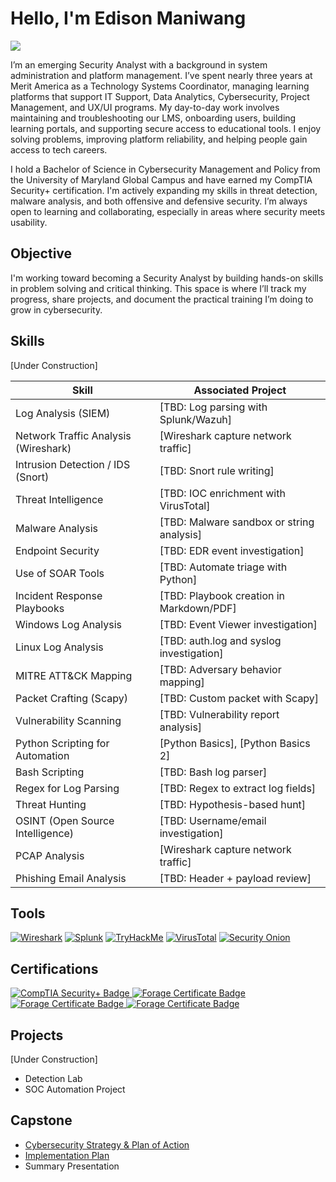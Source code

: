 # Hello, I'm Edison Maniwang
<a href="https://www.linkedin.com/in/edisonmaniwang/"><img src="https://img.shields.io/badge/-LinkedIn-0072b1?&style=for-the-badge&logo=linkedin&logoColor=white" /></a>

I’m an emerging Security Analyst with a background in system administration and platform management. I’ve spent nearly three years at Merit America as a Technology Systems Coordinator, managing learning platforms that support IT Support, Data Analytics, Cybersecurity, Project Management, and UX/UI programs. My day-to-day work involves maintaining and troubleshooting our LMS, onboarding users, building learning portals, and supporting secure access to educational tools. I enjoy solving problems, improving platform reliability, and helping people gain access to tech careers.

I hold a Bachelor of Science in Cybersecurity Management and Policy from the University of Maryland Global Campus and have earned my CompTIA Security+ certification. I'm actively expanding my skills in threat detection, malware analysis, and both offensive and defensive security. I’m always open to learning and collaborating, especially in areas where security meets usability.

## Objective
I'm working toward becoming a Security Analyst by building hands-on skills in problem solving and critical thinking. This space is where I’ll track my progress, share projects, and document the practical training I’m doing to grow in cybersecurity.

## Skills
[Under Construction]

| Skill                                      | Associated Project                        |
|-------------------------------------------|-------------------------------------------|
| Log Analysis (SIEM)                       | [TBD: Log parsing with Splunk/Wazuh]      |
| Network Traffic Analysis (Wireshark)      | [Wireshark capture network traffic]       |
| Intrusion Detection / IDS (Snort)         | [TBD: Snort rule writing]                 |
| Threat Intelligence                       | [TBD: IOC enrichment with VirusTotal]     |
| Malware Analysis                          | [TBD: Malware sandbox or string analysis] |
| Endpoint Security                         | [TBD: EDR event investigation]            |
| Use of SOAR Tools                         | [TBD: Automate triage with Python]        |
| Incident Response Playbooks               | [TBD: Playbook creation in Markdown/PDF]  |
| Windows Log Analysis                      | [TBD: Event Viewer investigation]         |
| Linux Log Analysis                        | [TBD: auth.log and syslog investigation]  |
| MITRE ATT&CK Mapping                      | [TBD: Adversary behavior mapping]         |
| Packet Crafting (Scapy)                   | [TBD: Custom packet with Scapy]           |
| Vulnerability Scanning                    | [TBD: Vulnerability report analysis]      |
| Python Scripting for Automation           | [Python Basics], [Python Basics 2]        |
| Bash Scripting                            | [TBD: Bash log parser]                    |
| Regex for Log Parsing                     | [TBD: Regex to extract log fields]        |
| Threat Hunting                            | [TBD: Hypothesis-based hunt]              |
| OSINT (Open Source Intelligence)          | [TBD: Username/email investigation]       |
| PCAP Analysis                             | [Wireshark capture network traffic]       |
| Phishing Email Analysis                   | [TBD: Header + payload review]            |

## Tools
[![Wireshark](https://img.shields.io/badge/-Wireshark-1679A7?style=for-the-badge&logo=Wireshark&logoColor=white)](https://www.wireshark.org/)
[![Splunk](https://img.shields.io/badge/-Splunk-000000?style=for-the-badge&logo=Splunk&logoColor=white)](https://www.splunk.com/)
[![TryHackMe](https://img.shields.io/badge/-TryHackMe-E62249?style=for-the-badge&logo=TryHackMe&logoColor=white)](https://tryhackme.com/)
[![VirusTotal](https://img.shields.io/badge/-VirusTotal-394EFF?style=for-the-badge&logo=VirusTotal&logoColor=white)](https://www.virustotal.com/)
[![Security Onion](https://img.shields.io/badge/-Security%20Onion-5A6378?style=for-the-badge&logo=linux&logoColor=white)](https://securityonion.net/)

## Certifications
<div>
<a href="https://www.credly.com/badges/6870d092-d469-4c43-a4d2-5378cd4adf0a/linked_in_profile" target="_blank" rel="noopener noreferrer">
  <img src="https://img.shields.io/badge/-Security%2B-FF0000?&style=for-the-badge&logo=CompTIA&logoColor=white" alt="CompTIA Security+ Badge" />
</a>
<a href="https://forage-uploads-prod.s3.amazonaws.com/completion-certificates/AIG/2ZFnEGEDKTQMtEv9C_AIG_4Z26NmeucEAmYLhpJ_1722449830793_completion_certificate.pdf" target="_blank" rel="noopener noreferrer">
  <img src="https://img.shields.io/badge/-Forage: AIG Shields Up-007ACC?&style=for-the-badge&logo=Forage&logoColor=white" alt="Forage Certificate Badge" />
</a>
<a href="https://forage-uploads-prod.s3.amazonaws.com/completion-certificates/Datacom/yTszJTvkHFBH6zAn3_Datacom_4Z26NmeucEAmYLhpJ_1722456231635_completion_certificate.pdf" target="_blank" rel="noopener noreferrer">
  <img src="https://img.shields.io/badge/-Forage: Datacom-007ACC?&style=for-the-badge&logo=Forage&logoColor=white" alt="Forage Certificate Badge" />
</a>
<a href="https://forage-uploads-prod.s3.amazonaws.com/completion-certificates/mastercard/vcKAB5yYAgvemepGQ_Mastercard_4Z26NmeucEAmYLhpJ_1722445034755_completion_certificate.pdf" target="_blank" rel="noopener noreferrer">
  <img src="https://img.shields.io/badge/-Forage: Mastercard-007ACC?&style=for-the-badge&logo=Forage&logoColor=white" alt="Forage Certificate Badge" />
</a>
</div>

## Projects
[Under Construction]

- Detection Lab
- SOC Automation Project

## Capstone
- [Cybersecurity Strategy & Plan of Action](https://github.com/edisonm86/Cybersecurity-Strategy-Plan-of-Action/blob/22985a96e0a5315dfcc79f10863f59551f8767c4/README.md) 
- [Implementation Plan](https://github.com/edisonm86/Implementation-Plan/blob/e008fd8380c6dccce663dc2d6f4dcb2050008af8/README.md)
- Summary Presentation
